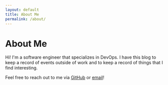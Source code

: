 ```yaml
---
layout: default
title: About Me
permalink: /about/
---
```


# About Me

Hi! I'm a software engineer that specializes in DevOps. I have this blog to keep a record of events outside of work and to keep a record of things that I find interesting.

Feel free to reach out to me via [GitHub](https://github.com/green2jello) or [email](mailto:green2jello@gmail.com)!
